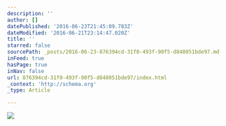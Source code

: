 ```yaml
---
description: ''
author: []
datePublished: '2016-06-23T21:45:09.783Z'
dateModified: '2016-06-21T23:14:47.020Z'
title: ''
starred: false
sourcePath: _posts/2016-06-23-876394cd-31f0-493f-90f5-d848051bde97.md
inFeed: true
hasPage: true
inNav: false
url: 876394cd-31f0-493f-90f5-d848051bde97/index.html
_context: 'http://schema.org'
_type: Article

---
```

![](https://the-grid-user-content.s3-us-west-2.amazonaws.com/fdf6c40e-6d08-44df-a6f5-8caf8b130b2f.jpg)